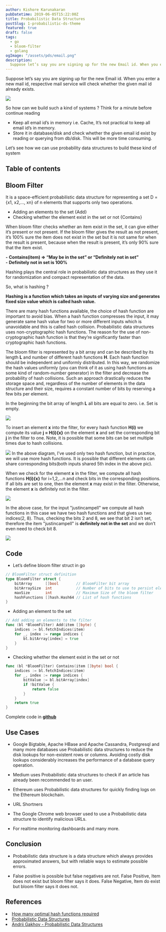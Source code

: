```yaml
---
author: Kishore Karunakaran
pubDatetime: 2019-06-05T15:22:00Z
title: Probabilistic Data Structures
postSlug: 1-probabilistic-ds-theme
featured: true
draft: false
tags:
  - go
  - bloom-filter
  - golang
ogImage: "/assets/pds/email.png"
description:
  Suppose let’s say you are signing up for the new Email id. When you enter a new mail id, respective mail service will check whether the given mail id already exists. So how can we build such a kind of systems ?
---
```


Suppose let’s say you are signing up for the new Email id. When you enter a new mail id, respective mail service will check whether the given mail id already exists.

<img src="/assets/pds/email.png"></img>

So how can we build such a kind of systems ? Think for a minute before continue reading

- Keep all email id’s in memory i.e. Cache, It’s not practical to keep all email id’s in memory.
- Store it in database/disk and check whether the given email id exist by reading or querying from db/disk. This will be more time consuming.

Let’s see how we can use probability data structures to build these kind of system

## Table of contents

## Bloom Filter
It is a space-efficient probabilistic data structure for representing a set D = {x1, x2,…, xn} of n elements that supports only two operations.

- Adding an elements to the set {Add}
- Checking whether the element exist in the set or not {Contains}

When bloom filter checks whether an item exist in the set, it can give either it’s present or not present. If the bloom filter gives the result as not present, it’s 100% sure the item does not exist in the set but it is not same for when the result is present, because when the result is present, it’s only 90% sure that the item exist.

**-** **Contains(item) => “May be in the set” or “Definitely not in set”**</br>
**-** **Definitely not in set is 100%**

Hashing plays the central role in probabilistic data structures as they use it for randomization and compact representation of the data.

So, what is hashing ?

<p>

**Hashing is a function which takes an inputs of varying size and generates fixed size value which is called hash value.**

There are many hash functions available, the choice of hash function are important to avoid bias. When a hash function compresses the input, it may generate same hash value for two or more different inputs which is unavoidable and this is called hash collision. Probabilistic data structures uses non-cryptographic hash functions. The reason for the use of non-cryptographic hash function is that they’re significantly faster than cryptographic hash functions.

The bloom filter is represented by a bit array and can be described by its length **L** and number of different hash functions **H**. Each hash function should be independent and uniformly distributed. In this way, we randomize the hash values uniformly (you can think of it as using hash functions as some kind of random-number generator) in the filter and decrease the probability of hash collisions. Such an approach drastically reduces the storage space and, regardless of the number of elements in the data structure and their size, requires a constant number of bits by reserving a few bits per element.

In the beginning the bit array of length **L** all bits are equal to zero. i.e. Set is empty.

</p>
<img src="/assets/pds/bit_array1.png"></img>

To insert an element **x** into the filter, for every hash function **H(i)** we compute its value **j = H(i){x}** on the element **x** and set the corresponding bit **j** in the filter to one. Note, it is possible that some bits can be set multiple times due to hash collisions.

<img src="/assets/pds/bit_array2.png"></img>
In the above diagram, I’ve used only two hash function, but in practice, we will use more hash functions. It is possible that different elements can share corresponding bits(both inputs shared 5th index in the above pic).

When we check for the element **x** in the filter, we compute all hash functions **H(i){x}** for i=1,2,…n and check bits in the corresponding positions. If all bits are set to one, then the element **x** may exist in the filter. Otherwise, the element **x** is definitely not in the filter.

<img src="/assets/pds/bit_array3.png"></img>

In the above case, for the input "justincampell" we compute all hash functions in this case we have two hash functions and that gives us two indices(2, 8). Thus, checking the bits 2 and 8, we see that bit 2 isn’t set, therefore the item "justincampell" is **definitely not in the set** and we don’t even need to check bit 8.

<img src="/assets/pds/bit_array4.png"></img>

## Code
- Let’s define bloom filter struct in go

```go
// BloomFilter struct definition
type BloomFilter struct {
	bitArray      []bool        // BloomFilter bit array
	bitArraySize  int           // Number of bits to use to persist elements
	maxSize       int           // Maximum Size of the bloom filter
	hashFunctions []hash.Hash64 // List of hash functions
}
```

- Adding an element to the set

```go
// Add adding an elements to the filter
func (bl *BloomFilter) Add(item []byte) {
	indices := bl.fetchIndices(item)
	for _, index := range indices {
		bl.bitArray[index] = true
	}
}
```

- Checking whether the element exist in the set or not

```go
func (bl *BloomFilter) Contains(item []byte) bool {
	indices := bl.fetchIndices(item)
	for _, index := range indices {
		bitValue := bl.bitArray[index]
		if !bitValue {
			return false
		}
	}
	return true
}
```

Complete code in [**github**](https://gist.github.com/khekrn/ccee44c93e614593efc19a5b46ef95d0)

## Use Cases
- Google Bigtable, Apache HBase and Apache Cassandra, Postgresql and many more databases use Probabilistic data structures to reduce the disk lookups for non-existent rows or columns. Avoiding costly disk lookups considerably increases the performance of a database query operation.

- Medium uses Probabilistic data structures to check if an article has already been recommended to an user.

- Ethereum uses Probabilistic data structures for quickly finding logs on the Ethereum blockchain.

- URL Shortners

- The Google Chrome web browser used to use a Probabilistic data structure to identify malicious URLs.

- For realtime monitoring dashboards and many more.

## Conclusion
- Probabilistic data structure is a data structure which always provides approximated answers, but with reliable ways to estimate possible errors.

- False positive is possible but false negatives are not. False Positive, Item does not exist but bloom filter says it does. False Negative, Item do exist but bloom filter says it does not.

## References
<!-- wp:list-item -->
<li><a href="https://stackoverflow.com/questions/658439/how-many-hash-functions-does-my-bloom-filter-need">How many optimal hash functions required</a></li>
<!-- /wp:list-item -->

<!-- wp:list-item -->
<li><a href="https://www.youtube.com/watch?v=-tT40zeWgXM&amp;t=294s">Probabilistic Data Structures</a></li>
<!-- /wp:list-item -->

<!-- wp:list-item -->
<li><a href="https://www.gakhov.com/">Andrii Gakhov - Probabilistic Data Structures</a></li>
<!-- /wp:list-item -->